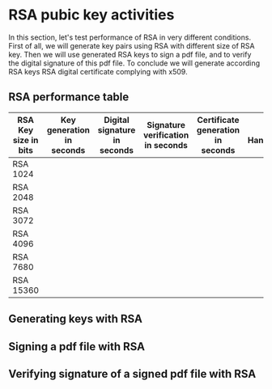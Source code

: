 # RSA pubic key activities

In this section, let's test performance of RSA in very different conditions. First of all, we will generate key pairs using RSA with different size of RSA key. Then we will use generated RSA keys to sign a pdf file, and to verify the digital signature of this pdf file. To conclude we will generate according RSA keys RSA digital certificate complying with x509. 

## RSA performance table

RSA Key size in bits | Key generation in seconds |  Digital signature in seconds  | Signature verification in seconds  | Certificate generation in seconds | TLS Handshakes
------------ | ------------------ | ----------------------- | --------------------------- | -------------------------- | ----------
RSA 1024     | | | | |
RSA 2048     | | | | |
RSA 3072     | | | | |
RSA 4096     | | | | |
RSA 7680     | | | | |
RSA 15360    | | | | |

## Generating keys with RSA

## Signing a pdf file with RSA

## Verifying signature of a signed pdf file with RSA

##
